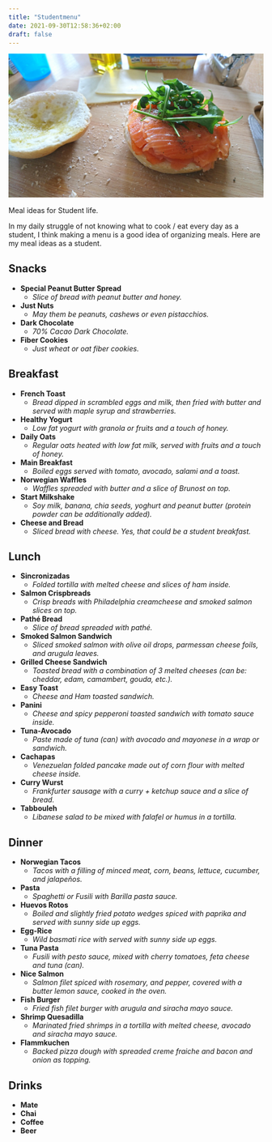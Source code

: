 ```yaml
---
title: "Studentmenu"
date: 2021-09-30T12:58:36+02:00
draft: false
---
```


![menu](/pics/menustudent.JPG)

Meal ideas for Student life.

In  my daily struggle of not knowing what to cook / eat every day as a student, I think making a menu is a good idea of organizing meals.
Here are my meal ideas as a student.

## Snacks

- __Special Peanut Butter Spread__
    - *Slice of bread with peanut butter and honey.*
- __Just Nuts__
    - *May them be peanuts, cashews or even pistacchios.*
- __Dark Chocolate__
    - *70% Cacao Dark Chocolate.*
- __Fiber Cookies__
    - *Just wheat or oat fiber cookies.*

## Breakfast

- __French Toast__
    - *Bread dipped in scrambled eggs and milk, then fried with butter and served with maple syrup and strawberries.*
- __Healthy Yogurt__
    - *Low fat yogurt with granola or fruits and a touch of honey.*
- __Daily Oats__
    - *Regular oats heated with low fat milk, served with fruits and a touch of honey.*
- __Main Breakfast__
    - *Boiled eggs served with tomato, avocado, salami and a toast.*
- __Norwegian Waffles__
    - *Waffles spreaded with butter and a slice of Brunost on top.*
- __Start Milkshake__
    - *Soy milk, banana, chia seeds, yoghurt and peanut butter (protein powder can be additionally added).*
- __Cheese and Bread__
    - *Sliced bread with cheese. Yes, that could be a student breakfast.*

## Lunch

- __Sincronizadas__
    - *Folded tortilla with melted cheese and slices of ham inside.*
- __Salmon Crispbreads__
    - *Crisp breads with Philadelphia creamcheese and smoked salmon slices on top.*
- __Pathé Bread__
    - *Slice of bread spreaded with pathé.*
- __Smoked Salmon Sandwich__
    - *Sliced smoked salmon with olive oil drops, parmessan cheese foils, and arugula leaves.*
- __Grilled Cheese Sandwich__
    - *Toasted bread with a combination of 3 melted cheeses (can be: cheddar, edam, camambert, gouda, etc.).*
- __Easy Toast__
    - *Cheese and Ham toasted sandwich.*
- __Panini__
    - *Cheese and spicy pepperoni toasted sandwich with tomato sauce inside.*
- __Tuna-Avocado__
    - *Paste made of tuna (can) with avocado and mayonese in a wrap or sandwich.*
- __Cachapas__
    - *Venezuelan folded pancake made out of corn flour with melted cheese inside.*
- __Curry Wurst__
    - *Frankfurter sausage with a curry + ketchup sauce and a slice of bread.*
- __Tabbouleh__
    - *Libanese salad to be mixed with falafel or humus in a tortilla.*

## Dinner

- __Norwegian Tacos__
    - *Tacos with a filling of minced meat, corn, beans, lettuce, cucumber, and jalapeños.*
- __Pasta__
    - *Spaghetti or Fusili with Barilla pasta sauce.*
- __Huevos Rotos__
    - *Boiled and slightly fried potato wedges spiced with paprika and served with sunny side up eggs.*
- __Egg-Rice__
    - *Wild basmati rice with served with sunny side up eggs.*
- __Tuna Pasta__
    - *Fusili with pesto sauce, mixed with cherry tomatoes, feta cheese and tuna (can).*
- __Nice Salmon__
    - *Salmon filet spiced with rosemary, and pepper, covered with a butter lemon sauce, cooked in the oven.*
- __Fish Burger__
    - *Fried fish filet burger with arugula and siracha mayo sauce.*
- __Shrimp Quesadilla__
    - *Marinated fried shrimps in a tortilla with melted cheese, avocado and siracha mayo sauce.*
- __Flammkuchen__
    - *Backed pizza dough with spreaded creme fraiche and bacon and onion as topping.*

## Drinks

- __Mate__
- __Chai__
- __Coffee__
- __Beer__
